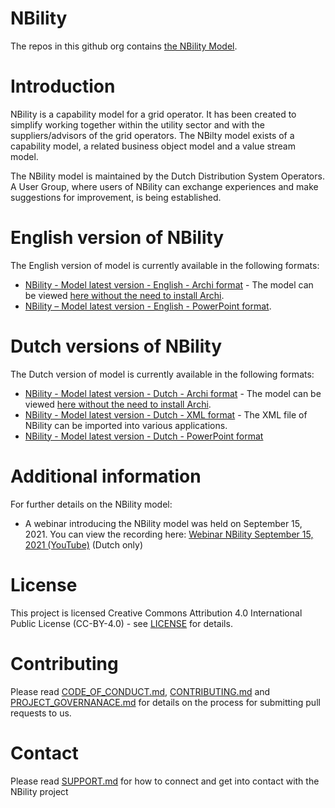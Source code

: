 # NBility
The repos in this github org contains [the NBility Model](https://www.edsn.nl/nbility-model/). 

# Introduction
NBility is a capability model for a grid operator. It has been created to simplify working together within the utility sector and with the suppliers/advisors of the grid operators. The NBilty model exists of a capability model, a  related  business object model and a value stream model.  

The NBility model is maintained by the Dutch Distribution System Operators. A User Group, where users of NBility can exchange experiences and make suggestions for improvement, is being established.

# English version of NBility
The English version of model is currently available in the following formats:
* [NBility - Model latest version - English - Archi format](https://github.com/NBility-Model/NBility-business-capabilities-Archi) - The model can be viewed [here without the need to install Archi](https://nbility-model.github.io/NBility-business-capabilities-Archi/).
* [NBility – Model latest version - English - PowerPoint format](https://nbility-model.github.io/NBility-business-capabilities-Archi/?view=id-27932).

# Dutch versions of NBility
The Dutch version of model is currently available in the following formats:
* [NBility - Model latest version - Dutch - Archi format](https://github.com/NBility-Model/NBility-business-capabilities-Archi) - The model can be viewed [here without the need to install Archi](https://nbility-model.github.io/NBility-business-capabilities-Archi/).
* [NBility - Model latest version - Dutch - XML format](https://github.com/NBility-Model/NBility-business-capabilities-XML) - The XML file of NBility can be imported into various applications.
* [NBility - Model latest version - Dutch - PowerPoint format](https://github.com/NBility-Model/NBility-business-capabilities-PPTX)

# Additional information
For further details on the NBility model:
* A webinar introducing the NBility model was held on September 15, 2021. You can view the recording here: [Webinar NBility September 15, 2021 (YouTube)](https://youtu.be/hpRPoQU_ids) (Dutch only)

# License
This project is licensed Creative Commons Attribution 4.0 International Public License (CC-BY-4.0) - see [LICENSE](LICENSE) for details.

# Contributing
Please read [CODE_OF_CONDUCT.md](https://github.com/NBility-Model/.github/tree/main/docs/CODE_OF_CONDUCT.md), [CONTRIBUTING.md](https://github.com/NBility-Model/.github/tree/main/docs/CONTRIBUTING.md) and [PROJECT_GOVERNANACE.md](https://github.com/NBility-Model/.github/tree/main/docs/PROJECT_GOVERNANCE.md) for details on the process for submitting pull requests to us.

# Contact
Please read [SUPPORT.md](https://github.com/NBility-Model/.github/tree/main/docs/SUPPORT.md) for how to connect and get into contact with the NBility project

